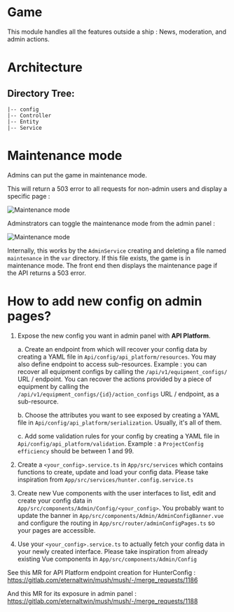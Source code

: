 # Game
This module handles all the features outside a ship : News, moderation, and admin actions.

# Architecture 

## Directory Tree:
    |-- config
    |-- Controller
    |-- Entity
    |-- Service

# Maintenance mode

Admins can put the game in maintenance mode. 

This will return a 503 error to all requests for non-admin users and display a specific page :

![Maintenance mode](https://gitlab.com/eternaltwin/mush/mush/uploads/db4375659dba5c7161902dfe5fedb8c1/Screenshot_2023-10-14_at_19-47-07_Mush_-_Humanity_s_last_ship_lost_in_space..._with_a_traitor_aboard_.png)

Adminstrators can toggle the maintenance mode from the admin panel :

![Maintenance mode](/uploads/5ab40d54ed47c9c4d818cc43b642371a/Screenshot_2023-10-14_at_19-58-11_Mush_-_Jeu_de_survie_dans_l_espace_Vous_êtes_le_seul_espoir_de_l_humanité__.png)

Internally, this works by the `AdminService` creating and deleting a file named `maintenance` in the `var` directory. If this file exists, the game is in maintenance mode. The front end then displays the maintenance page if the API returns a 503 error.

# How to add new config on admin pages?

1. Expose the new config you want in admin panel with **API Platform**.
  
    a. Create an endpoint from which will recover your config data by creating a YAML file in `Api/config/api_platform/resources`. You may also define endpoint to access sub-resources. 
    Example : you can recover all equipment configs by calling the `/api/v1/equipment_configs/` URL / endpoint. 
    You can recover the actions provided by a piece of equipment by calling the `/api/v1/equipment_configs/{id}/action_configs` URL / endpoint, as a sub-resource.
    
    b. Choose the attributes you want to see exposed by creating a YAML file in `Api/config/api_platform/serialization`. Usually, it's all of them.
    
    c. Add some validation rules for your config by creating a YAML file in `Api/config/api_platform/validation`. Example : a `ProjectConfig` `efficiency` should be between 1 and 99.

2. Create a  `<your_config>.service.ts` in `App/src/services` which contains functions to create, update and load your config data. Please take inspiration from `App/src/services/hunter.config.service.ts`

3. Create new Vue components with the user interfaces to list, edit and create your config data in `App/src/components/Admin/Config/<your_config>`. You probably want to update the banner in `App/src/components/Admin/AdminConfigBanner.vue` and configure the routing in `App/src/router/adminConfigPages.ts` so your pages are accessible.

4. Use your `<your_config>.service.ts` to actually fetch your config data in your newly created interface. Please take inspiration from already existing Vue components in `App/src/components/Admin/Config`

See this MR for API Platform endpoint creation for HunterConfig : https://gitlab.com/eternaltwin/mush/mush/-/merge_requests/1186

And this MR for its exposure in admin panel : https://gitlab.com/eternaltwin/mush/mush/-/merge_requests/1188

